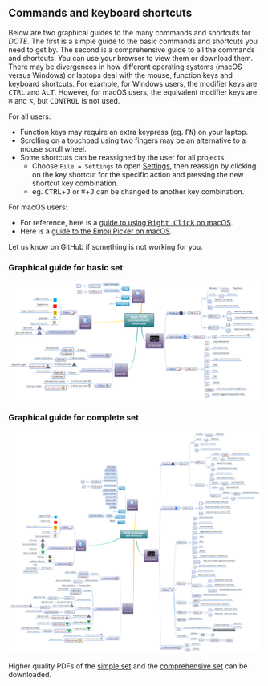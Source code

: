 ## Commands and keyboard shortcuts

Below are two graphical guides to the many commands and shortcuts for _DOTE_.
The first is a simple guide to the basic commands and shortcuts you need to get by.
The second is a comprehensive guide to all the commands and shortcuts.
You can use your browser to view them or download them.
There may be divergences in how different operating systems (macOS versus Windows) or laptops deal with the mouse, function keys and keyboard shortcuts.
For example, for Windows users, the modifier keys are <kbd>CTRL</kbd> and <kbd>ALT</kbd>.
However, for macOS users, the equivalent modifier keys are <kbd>⌘</kbd> and <kbd>⌥</kbd>, but <kbd>CONTROL</kbd> is not used.

For all users:
- Function keys may require an extra keypress (eg. <kbd>FN</kbd>) on your laptop.
- Scrolling on a touchpad using two fingers may be an alternative to a mouse scroll wheel.
- Some shortcuts can be reassigned by the user for all projects.
    - Choose `File ➔ Settings` to open [Settings](settings.md), then reassign by clicking on the key shortcut for the specific action and pressing the new shortcut key combination.
    - eg. <kbd>CTRL</kbd>+<kbd>J</kbd> or <kbd>⌘</kbd>+<kbd>J</kbd> can be changed to another key combination.

For macOS users:
- For reference, here is a [guide to using <kbd>Right Click</kbd> on macOS](https://www.macworld.co.uk/how-to/mac/right-click-3610351/).
- Here is a [guide to the Emoji Picker on macOS](https://www.imore.com/how-to-use-emoji-on-your-mac).

Let us know on GitHub if something is not working for you.

### Graphical guide for basic set <a id='commands'></a>

[![Graphical guide for basic set](images/commands/guide1.png)](images/commands/guide1.png)

### Graphical guide for complete set

[![Graphical guide for complete set](images/commands/guide2.png)](images/commands/guide2.png)

Higher quality PDFs of the [simple set](images/commands/guide1.pdf) and the [comprehensive set](imagescommands/guide2.pdf) can be downloaded.
